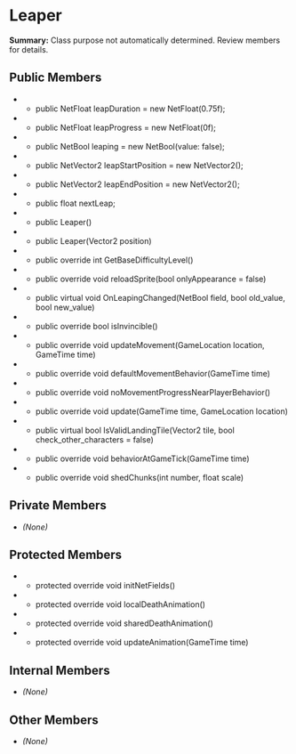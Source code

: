 # Leaper

**Summary:** Class purpose not automatically determined. Review members for details.

## Public Members
- - public NetFloat leapDuration = new NetFloat(0.75f);
- - public NetFloat leapProgress = new NetFloat(0f);
- - public NetBool leaping = new NetBool(value: false);
- - public NetVector2 leapStartPosition = new NetVector2();
- - public NetVector2 leapEndPosition = new NetVector2();
- - public float nextLeap;
- - public Leaper()
- - public Leaper(Vector2 position)
- - public override int GetBaseDifficultyLevel()
- - public override void reloadSprite(bool onlyAppearance = false)
- - public virtual void OnLeapingChanged(NetBool field, bool old_value, bool new_value)
- - public override bool isInvincible()
- - public override void updateMovement(GameLocation location, GameTime time)
- - public override void defaultMovementBehavior(GameTime time)
- - public override void noMovementProgressNearPlayerBehavior()
- - public override void update(GameTime time, GameLocation location)
- - public virtual bool IsValidLandingTile(Vector2 tile, bool check_other_characters = false)
- - public override void behaviorAtGameTick(GameTime time)
- - public override void shedChunks(int number, float scale)

## Private Members
- *(None)*

## Protected Members
- - protected override void initNetFields()
- - protected override void localDeathAnimation()
- - protected override void sharedDeathAnimation()
- - protected override void updateAnimation(GameTime time)

## Internal Members
- *(None)*

## Other Members
- *(None)*
